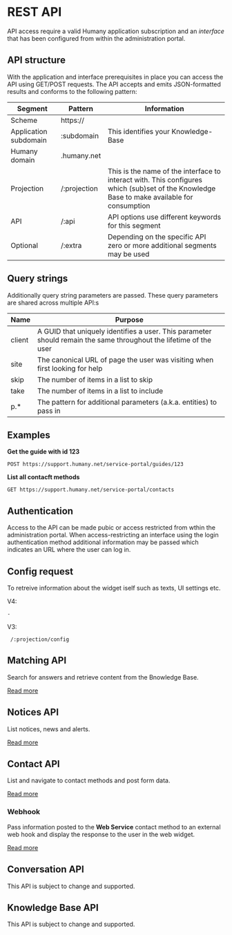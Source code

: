 # REST API

API access require a valid Humany application subscription and an *interface* that has been configured from within the administration portal.

## API structure

With the application and interface prerequisites in place you can access the API using GET/POST requests. The API accepts and emits JSON-formatted results and conforms to the following pattern:

| Segment               | Pattern           | Information |
|-----------------------|-------------------|-|
| Scheme                | https://          | |
| Application subdomain | :subdomain        | This identifies your Knowledge-Base |
| Humany domain         | .humany.net       | |
| Projection            | /:projection      | This is the name of the interface to interact with. This configures which (sub)set of the Knowledge Base to make available for consumption |
| API                   | /:api             | API options use different keywords for this segment |
| Optional              | /:extra           | Depending on the specific API zero or more additional segments may be used |

## Query strings

Additionally query string parameters are passed. These query parameters are shared across multiple API:s

| Name   | Purpose |
|--------|---------|
| client | A GUID that uniquely identifies a user. This parameter should remain the same throughout the lifetime of the user |
| site | The canonical URL of page the user was visiting when first looking for help |
| skip | The number of items in a list to skip |
| take | The number of items in a list to include |
| p.* | The pattern for additional parameters (a.k.a. entities) to pass in |

## Examples

**Get the guide with id 123**

```
POST https://support.humany.net/service-portal/guides/123
```

**List all contacft methods**

```
GET https://support.humany.net/service-portal/contacts
```

## Authentication

Access to the API can be made pubic or access restricted from wthin the administration portal. When access-restricting an interface using the login authentication method additional information may be passed which indicates an URL where the user can log in. 

## Config request

To retreive information about the widget iself such as texts, UI settings etc.

V4:
```
-
```

V3:
```
 /:projection/config
```

## Matching API

Search for answers and retrieve content from the Bnowledge Base.

[Read more](matching.md)

## Notices API

List notices, news and alerts.

[Read more](notices.md)

## Contact API

List and navigate to contact methods and post form data.

[Read more](contact.md)

### Webhook

Pass information posted to the **Web Service** contact method to an external web hook and display the response to the user in the web widget.

[Read more](webhook.md)

## Conversation API

This API is subject to change and supported.

## Knowledge Base API

This API is subject to change and supported.
